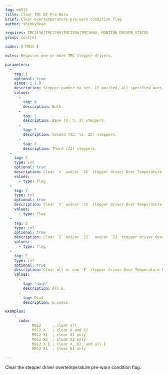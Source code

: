 ```yaml
---
tag: m0912
title: Clear TMC OT Pre-Warn
brief: Clear overtemperature pre-warn condition flag
author: thinkyhead

requires: TMC2130|TMC2208|TMC2209|TMC2660, MONITOR_DRIVER_STATUS
group: control

codes: [ M912 ]

notes: Requires one or more TMC stepper drivers.

parameters:
  -
    tag: I
    optional: true
    since: 1.1.9
    description: Stepper number to set. If omitted, all specified axes.
    values:
      -
        tag: 0
        description: Both.
      -
        tag: 1
        description: Base (X, Y, Z) steppers.
      -
        tag: 2
        description: Second (X2, Y2, Z2) steppers.
      -
        tag: 3
        description: Third (Z3) steppers.
  -
    tag: X
    type: int
    optional: true
    description: Clear `X` and/or `X2` stepper driver Over Temperature Pre-warn flag.
    values:
      - type: flag
  -
    tag: Y
    type: int
    optional: true
    description: Clear `Y` and/or `Y2` stepper driver Over Temperature Pre-warn flag.
    values:
      - type: flag
  -
    tag: Z
    type: int
    optional: true
    description: Clear `Z` and/or `Z2`  and/or `Z3` stepper driver Over Temperature Pre-warn flag.
    values:
      - type: flag
  -
    tag: E
    type: int
    optional: true
    description: Clear all or one `E` stepper driver Over Temperature Pre-warn flag.
    values:
      -
        tag: "dash"
        description: All E.
      -
        tag: 0to4
        description: E index.

examples:
    -
      code:
            M912     ; clear all
            M912 X   ; clear X and X2
            M912 X1  ; clear X1 only
            M912 X2  ; clear X2 only
            M912 X E ; clear X, X2, and all E
            M912 E1  ; clear E1 only

---
```


Clear the stepper driver overtemperature pre-warn condition flag.
